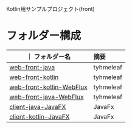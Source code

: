 Kotlin用サンプルプロジェクト(front)

# フォルダー構成

 ｜ フォルダー名                                                 | 摘要        |
|----------------------------------------------------------|:----------|
| [web-front-java](./web-front-java/README.md)             | tyhmeleaf |
| [web-front-kotlin](./web-front/README.md)                | tyhmeleaf |
| [web-front-kotlin-WebFlux](./backend/README.md)          | tyhmeleaf |
| [web-front-java-WebFlux](./backend/README.md)            | tyhmeleaf |
| [client-java-JavaFX](./client-java-JavaFX/README.md)     | JavaFx    |
| [client-kotlin-JavaFX](./client-kotlin-JavaFX/README.md) | JavaFx    |

